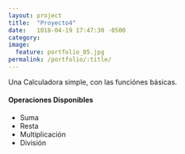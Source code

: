 ```yaml
---
layout: project
title:  "Proyecto4"
date:   1018-04-19 17:47:30 -0500
category:
image:
  feature: portfolio_05.jpg
permalink: /portfolio/:title/
---
```

Una Calculadora simple, con las funciónes básicas.

#### Operaciones Disponibles
- Suma
- Resta
- Multiplicación
- División

